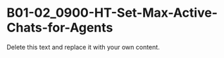 

# B01-02_0900-HT-Set-Max-Active-Chats-for-Agents

Delete this text and replace it with your own content.
